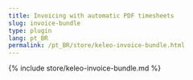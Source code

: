 ```yaml
---
title: Invoicing with automatic PDF timesheets
slug: invoice-bundle
type: plugin
lang: pt_BR
permalink: /pt_BR/store/keleo-invoice-bundle.html
---
```


{% include store/keleo-invoice-bundle.md %}
